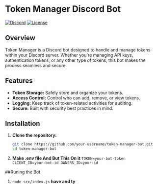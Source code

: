 # Token Manager Discord Bot

[![Discord](https://img.shields.io/discord/your-discord-server-id)]([https://discord.gg/your-invite-link](https://discord.gg/CHjtGrcR2R))
[![License](https://img.shields.io/badge/license-MIT-blue.svg)](https://opensource.org/licenses/MIT)

## Overview

Token Manager is a Discord bot designed to handle and manage tokens within your Discord server. Whether you're managing API keys, authentication tokens, or any other type of tokens, this bot makes the process seamless and secure.

## Features

- **Token Storage:** Safely store and organize your tokens.
- **Access Control:** Control who can add, remove, or view tokens.
- **Logging:** Keep track of token-related activities for auditing.
- **Secure:** Built with security best practices in mind.

## Installation

1. **Clone the repository:**

   ```bash
   git clone https://github.com/your-username/token-manager-bot.git
   cd token-manager-bot
2. **Make .env file And But This On it**
`
TOKEN=your-bot-token
CLIENT_ID=your-bot-id
OWNERS_ID=your-id `


##Runing the Bot


1. `node src/index.js`
**have and ty**



